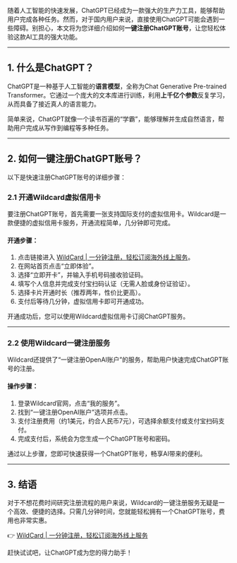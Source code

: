 随着人工智能的快速发展，ChatGPT已经成为一款强大的生产力工具，能够帮助用户完成各种任务。然而，对于国内用户来说，直接使用ChatGPT可能会遇到一些障碍。别担心，本文将为您详细介绍如何**一键注册ChatGPT账号**，让您轻松体验这款AI工具的强大功能。

---

## 1. 什么是ChatGPT？

ChatGPT是一种基于人工智能的**语言模型**，全称为Chat Generative Pre-trained Transformer。它通过一个庞大的文本库进行训练，利用**上千亿个参数**反复学习，从而具备了接近真人的语言能力。

简单来说，ChatGPT就像一个读书百遍的“学霸”，能够理解并生成自然语言，帮助用户完成从写作到编程等多种任务。

---

## 2. 如何一键注册ChatGPT账号？

以下是快速注册ChatGPT账号的详细步骤：

### 2.1 开通Wildcard虚拟信用卡

要注册ChatGPT账号，首先需要一张支持国际支付的虚拟信用卡。Wildcard是一款便捷的虚拟信用卡服务，开通流程简单，几分钟即可完成。

#### 开通步骤：
1. 点击链接进入 [WildCard | 一分钟注册，轻松订阅海外线上服务](https://bit.ly/bewildcard)。
2. 在网站首页点击“立即体验”。
3. 选择“立即开卡”，并输入手机号码接收验证码。
4. 填写个人信息并完成支付宝扫码认证（无需人脸或身份证验证）。
5. 选择卡片开通时长（推荐两年，性价比更高）。
6. 支付后等待几分钟，虚拟信用卡即可开通成功。

开通成功后，您可以使用Wildcard虚拟信用卡订阅ChatGPT服务。

---

### 2.2 使用Wildcard一键注册服务

Wildcard还提供了“一键注册OpenAI账户”的服务，帮助用户快速完成ChatGPT账号的注册。

#### 操作步骤：
1. 登录Wildcard官网，点击“我的服务”。
2. 找到“一键注册OpenAI账户”选项并点击。
3. 支付注册费用（约1美元，约合人民币7元），可选择余额支付或支付宝扫码支付。
4. 完成支付后，系统会为您生成一个ChatGPT账号和密码。

通过以上步骤，您即可快速获得一个ChatGPT账号，畅享AI带来的便利。

---

## 3. 结语

对于不想花费时间研究注册流程的用户来说，Wildcard的一键注册服务无疑是一个高效、便捷的选择。只需几分钟时间，您就能轻松拥有一个ChatGPT账号，费用也非常实惠。

👉 [WildCard | 一分钟注册，轻松订阅海外线上服务](https://bit.ly/bewildcard)

赶快试试吧，让ChatGPT成为您的得力助手！